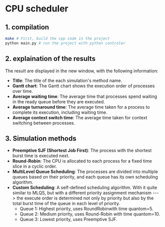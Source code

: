 # CPU scheduler

## 1. compilation

```bash
make # First, build the cpp code in the project
python main.py # run the project with python controler
```

## 2. explaination of the results

The result are displayed in the new window, with the following information:

- **Title**: The title of the each simulation's method name.
- **Gantt chart**: The Gantt chart shows the execution order of processes over time.
- **Average waiting time**: The average time that processes spend waiting in the ready queue before they are executed.
- **Average turnaround time**: The average time taken for a process to complete its execution, including waiting time.
- **Average context switch time**: The average time taken for context switching between processes.

## 3. Simulation methods

- **Preemptive SJF (Shortest Job First)**: The process with the shortest burst time is executed next.
- **Round-Robin**: The CPU is allocated to each process for a fixed time slice in a cyclic order.
- **MultiLevel Queue Scheduling**: The processes are divided into multiple queues based on their priority, and each queue has its own scheduling algorithm.
- **Custom Scheduling**: A self-defined scheduling algorithm. With it quite similar to MLQS, but with a different priority assignment mechanism ---> the execute order is determined not only by priority but also by the total burst time of the queue in each level of priority.
  - Queue 1: Highest priority, uses RoundRobinwith time quantom=5.
  - Queue 2: Medium priority, uses Round-Robin with time quantom=10.
  - Queue 3: Lowest priority, uses Preemptive SJF.
